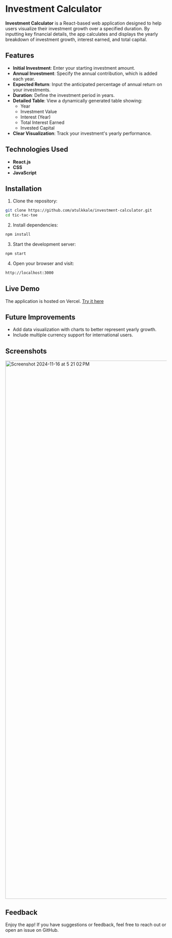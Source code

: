 # Investment Calculator

**Investment Calculator** is a React-based web application designed to help users visualize their investment growth over a specified duration. By inputting key financial details, the app calculates and displays the yearly breakdown of investment growth, interest earned, and total capital. 

## Features

- **Initial Investment**: Enter your starting investment amount.
- **Annual Investment**: Specify the annual contribution, which is added each year.
- **Expected Return**: Input the anticipated percentage of annual return on your investments.
- **Duration**: Define the investment period in years.
- **Detailed Table**: View a dynamically generated table showing:
  - Year
  - Investment Value
  - Interest (Year)
  - Total Interest Earned
  - Invested Capital
- **Clear Visualization**: Track your investment's yearly performance.

## Technologies Used

- **React.js**
- **CSS**
- **JavaScript**

## Installation

1. Clone the repository:
   
```bash
git clone https://github.com/atulkkale/investment-calculator.git
cd tic-tac-toe
```

2. Install dependencies:

```bash
npm install
```

3. Start the development server:

```bash
npm start
```

4. Open your browser and visit:

```bash
http://localhost:3000
```

## Live Demo

The application is hosted on Vercel.
[Try it here](https://investment-calculator-three-ashy.vercel.app/)

## Future Improvements

- Add data visualization with charts to better represent yearly growth.
- Include multiple currency support for international users.

## Screenshots

<img width="1680" alt="Screenshot 2024-11-16 at 5 21 02 PM" src="https://github.com/user-attachments/assets/25152421-1ddb-4124-892f-2f87294b3e39">

## Feedback

Enjoy the app! If you have suggestions or feedback, feel free to reach out or open an issue on GitHub.

